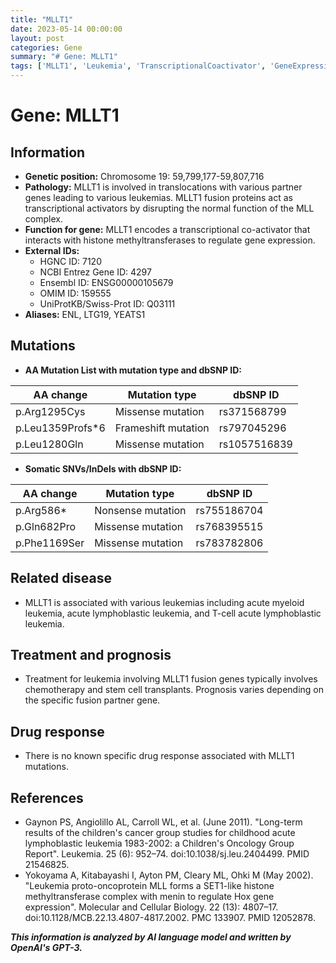 ```yaml
---
title: "MLLT1"
date: 2023-05-14 00:00:00
layout: post
categories: Gene
summary: "# Gene: MLLT1"
tags: ['MLLT1', 'Leukemia', 'TranscriptionalCoactivator', 'GeneExpression', 'Mutation', 'Chemotherapy', 'StemCellTransplant', 'Prognosis']
---
```


# Gene: MLLT1

## Information
- **Genetic position:** Chromosome 19: 59,799,177-59,807,716
- **Pathology:** MLLT1 is involved in translocations with various partner genes leading to various leukemias. MLLT1 fusion proteins act as transcriptional activators by disrupting the normal function of the MLL complex.
- **Function for gene:** MLLT1 encodes a transcriptional co-activator that interacts with histone methyltransferases to regulate gene expression.
- **External IDs:** 
    - HGNC ID: 7120
    - NCBI Entrez Gene ID: 4297
    - Ensembl ID: ENSG00000105679
    - OMIM ID: 159555
    - UniProtKB/Swiss-Prot ID: Q03111
- **Aliases:** ENL, LTG19, YEATS1

## Mutations 
- **AA Mutation List with mutation type and dbSNP ID:**

| AA change | Mutation type | dbSNP ID |
|-----------|---------------|-----------|
|p.Arg1295Cys| Missense mutation | rs371568799 |
|p.Leu1359Profs*6| Frameshift mutation | rs797045296|
|p.Leu1280Gln| Missense mutation | rs1057516839|

- **Somatic SNVs/InDels with dbSNP ID:**

| AA change | Mutation type | dbSNP ID |
|-----------|---------------|-----------|
| p.Arg586* | Nonsense mutation | rs755186704 |
| p.Gln682Pro | Missense mutation | rs768395515 |
| p.Phe1169Ser | Missense mutation | rs783782806 |

## Related disease
- MLLT1 is associated with various leukemias including acute myeloid leukemia, acute lymphoblastic leukemia, and T-cell acute lymphoblastic leukemia.

## Treatment and prognosis
- Treatment for leukemia involving MLLT1 fusion genes typically involves chemotherapy and stem cell transplants. Prognosis varies depending on the specific fusion partner gene.

## Drug response
- There is no known specific drug response associated with MLLT1 mutations.

## References
- Gaynon PS, Angiolillo AL, Carroll WL, et al. (June 2011). "Long-term results of the children's cancer group studies for childhood acute lymphoblastic leukemia 1983-2002: a Children's Oncology Group Report". Leukemia. 25 (6): 952–74. doi:10.1038/sj.leu.2404499. PMID 21546825.
- Yokoyama A, Kitabayashi I, Ayton PM, Cleary ML, Ohki M (May 2002). "Leukemia proto-oncoprotein MLL forms a SET1-like histone methyltransferase complex with menin to regulate Hox gene expression". Molecular and Cellular Biology. 22 (13): 4807–17. doi:10.1128/MCB.22.13.4807-4817.2002. PMC 133907. PMID 12052878.

**_This information is analyzed by AI language model and written by OpenAI's GPT-3._**